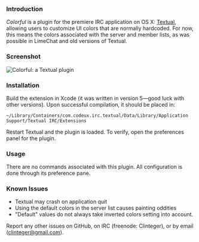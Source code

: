 ### Introduction

*Colorful* is a plugin for the premiere IRC application on OS X: [Textual](http://codeux.com/textual), allowing users to customize UI colors that are normally hardcoded. For now, this means the colors associated with the server and member lists, as was possible in LimeChat and old versions of Textual.

### Screenshot

![Colorful: a Textual plugin](http://i.imgur.com/NEB1ce8.png)

### Installation

Build the extension in Xcode (it was written in version 5—good luck with other versions). Upon successful compilation, it should be placed in:

`~/Library/Containers/com.codeux.irc.textual/Data/Library/Application Support/Textual IRC/Extensions`

Restart Textual and the plugin is loaded. To verify, open the preferences panel for the plugin.

### Usage

There are no commands associated with this plugin. All configuration is done through its preference pane.

### Known Issues

- Textual may crash on application quit
- Using the default colors in the server list causes painting oddities
- "Default" values do not always take inverted colors setting into account.

Report any other issues on GitHub, on IRC (freenode: Clinteger), or by email (clinteger@gmail.com).
